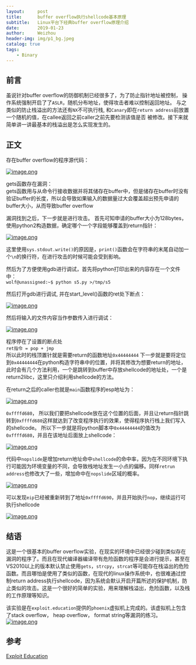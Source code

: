 ```yaml
---
layout:     post
title:      buffer overflow执行shellcode基本原理
subtitle:   Linux平台下经典buffer overflow原理介绍
date:       2019-01-23
author:     Weizhou
header-img: img/p1_bg.jpeg
catalog: true
tags:
    - Binary
---
```


## 前言

虽说针对buffer overflow的防御机制已经很多了，为了防止指针地址被控制，
操作系统强制开启了了`ASLR`，随机分布地址，使得攻击者难以控制返回地址。
与之类似的防止栈溢出的方法还有`NX`不可执行栈, 和`Canary`即在`return address`前放置一个随机的值，在callee返回之前caller之前先要检测该值是否
被修改。接下来就简单讲一讲最基本的栈溢出是怎么实现发生的。

## 正文

存在buffer overflow的程序源代码：

[![image.png](https://i.postimg.cc/65BdSP6X/image.png)](https://postimg.cc/c65gtX89)

gets函数存在漏洞：<br>
gets函数用与从命令行接收数据并将其储存在buffer中，但是储存在buffer时没有验证buffer的长度，所以会导致如果输入的数据量过大会覆盖超出预先申请的buffer大小，从而导致buffer overflow

漏洞找到之后，下一步就是进行攻击。
首先可知申请的buffer大小为128bytes，使用python2构造数据，确定哪个一个字段能够覆盖到return指针：

[![image.png](https://i.postimg.cc/76vzNstj/image.png)](https://postimg.cc/JyqtrqLQ)

这里使用`sys.stdout.write()`的原因是，`print()`函数会在字符串的末尾自动加一个`\n`的换行符，在进行攻击的时候可能会受到影响。

然后为了方便使用gdb进行调试，首先将python打印出来的内容存在一个文件中：<br>
`wolf@unassigned:~$ python s5.py >/tmp/s5`

然后打开gdb进行调试, 并在start_level()函数的ret处下断点：

[![image.png](https://i.postimg.cc/Sx3Yy14j/image.png)](https://postimg.cc/LJk8DTnM)

然后将输入的文件内容当作参数传入进行调试：

[![image.png](https://i.postimg.cc/43c7nv4P/image.png)](https://postimg.cc/6795mvv4)

程序停在了设置的断点处<br>
`ret指令 = pop + jmp`<br>
所以此时的栈顶置针就是需要return的函数地址`0x44444444`
下一步就是要将定位到`0x44444444`在python构造字符串中的位置，并将其修改为想要return的地址，此时会有几个方法利用，一个是跳转到buffer中存放shellcode的地址处，一个是return2libc，这里只介绍利用shellcode的方法。

在return之后的caller也就是`main`函数程序的esp地址为：

[![image.png](https://i.postimg.cc/02Nz712b/image.png)](https://postimg.cc/9zvXjS9h)

`0xffffd680`， 所以我们要把shellcode放在这个位置的后面，并且让return指针跳转到`0xffffd680`这样就达到了改变程序执行的效果，使得程序执行栈上我们写入的shellcode。
所以下一步就是将python脚本中`0x44444444`的值改为`0xffffd680`，并且在该地址后面放上shellcode：

[![image.png](https://i.postimg.cc/B6s66dVZ/image.png)](https://postimg.cc/R3s9pbm2)

代码中`nopslide`是增加return地址命中`shellcode`的命中率，因为在不同环境下执行可能因为环境变量的不同，会导致栈地址发生一小点的偏移。同样`retrun address`也修改大了一些，增加命中在`nopslide`区域的概率。

[![image.png](https://i.postimg.cc/5yKNsjNj/image.png)](https://postimg.cc/wRJpvqNd)

可以发现`eip`已经被重新转到了地址`0xffffd690`，并且开始执行`nop`，继续运行可执行shellcode

[![image.png](https://i.postimg.cc/BnKQCSWQ/image.png)](https://postimg.cc/Xrnbj07T)

## 结语
这是一个很基本的buffer overflow实验，在现实的环境中已经很少碰到类似存在漏洞的程序了。而且在现代编译器编译带有危险函数的程序是会进行提示，甚至在VS2010以上的版本默认禁止使用`gets`，`strcpy`，`strcat`等可能存在栈溢出的危险函数。而且哪怕是使用了类似的函数，在现代的linux操作系统中，也很难通过控制return address执行shellcode，因为系统会默认开启开篇所述的保护机制，防止类似的攻击。这是一个很好的简单的实验，用来理解栈溢出，危险函数，以及栈的工作原理等知识。

该实验是在`exploit.education`提供的`phoenix`虚拟机上完成的。该虚拟机上包含了stack overflow， heap overflow， format string等漏洞的练习。
[![image.png](https://i.postimg.cc/7LRFt7SF/image.png)](https://postimg.cc/jWz3LDgc)
## 参考

[Exploit Education](https://exploit.education/)
